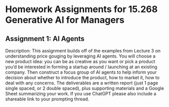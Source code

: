 # Homework Assignments for 15.268 Generative AI for Managers

## Assignment 1: AI Agents

Description: This assignment builds off of the examples from Lecture 3 on understanding price
gouging by leveraging AI agents. You will choose a new product idea: you can be as creative as
you want or pick a product you’d be interested in forming a startup around / launching at an
existing company. Then construct a focus group of AI agents to help inform your decision about
whether to introduce the product, how to market it, how to deal with any concerns. The
deliverables are a written report (just 1 page single spaced, or 2 double spaced), plus supporting
materials and a Google Sheet summarizing your work. If you use ChatGPT please also include a
shareable link to your prompting thread.
